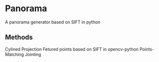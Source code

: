 # Panorama
A panorama generator based on SIFT in python
## Methods
Cylined Projection
Fetured points based on SIFT in opencv-python
Points-Matching
Jointing

